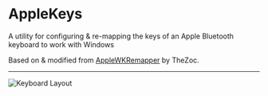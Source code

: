 # AppleKeys
A utility for configuring &amp; re-mapping the keys of an Apple Bluetooth keyboard to work with Windows

Based on & modified from [AppleWKRemapper](https://gist.github.com/TheZoc/a913642e9bedf62ba3ef#file-applewkremapper-ahk) by TheZoc.

************************************************************************************

![Keyboard Layout](http://files.wsnhapps.com/AppleKeys/AppleKeys.png)
